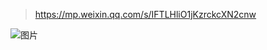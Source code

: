 > https://mp.weixin.qq.com/s/IFTLHliO1jKzrckcXN2cnw

![图片](https://img-note.langyastudio.com/202211302142438.png?x-oss-process=style/watermark)

